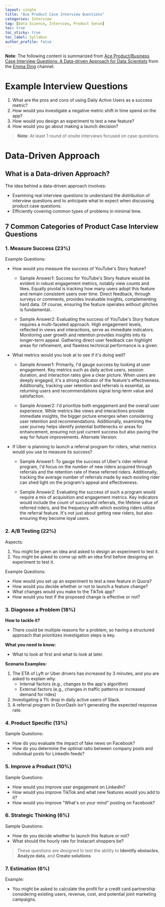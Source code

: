 ```yaml
---
layout: single
title: "Ace Product Case Interview Questions"
categories: Interview
tag: [Data Science, Interview, Product Sense]
toc: true
toc_sticky: true
toc_label: Syllabus
author_profile: false
---
```


**Note**: The following content is summarized from [Ace Product/Business Case Interview Questions: A Data-driven Approach for Data Scientists](https://www.youtube.com/watch?v=jtC3Vs7w2X0) from the [Emma Ding](https://www.youtube.com/@emma_ding) channel.

# Example Interview Questions

1. What are the pros and cons of using Daily Active Users as a success metric?
2. How would you investigate a negative metric shift in time spend on the app?
3. How would you design an experiment to test a new feature?
4. How would you go about making a launch decision?

> **Note**: At least 1 round of onsite interviews focused on case questions.

# Data-Driven Approach

## What is a **Data-driven** Approach?

The idea behind a data-driven approach involves:

- Examining real interview questions to understand the distribution of interview questions and to anticipate what to expect when discussing product case questions.
- Efficiently covering common types of problems in minimal time.

## 7 Common Categories of Product Case Interview Questions

### 1. Measure Success (23%)

Example Questions:

- How would you measure the success of YouTube's Story feature?

  - Sample Answer1: Success for YouTube's Story feature would be evident in robust engagement metrics, notably view counts and likes. Equally pivotal is tracking how many users adopt this feature and remain consistent users over time. Direct feedback, through surveys or comments, provides invaluable insights, complementing hard data. Of course, ensuring the feature operates without glitches is fundamental..

  - Sample Answer2: Evaluating the success of YouTube's Story feature requires a multi-faceted approach. High engagement levels, reflected in views and interactions, serve as immediate indicators. Monitoring user growth and retention provides insights into its longer-term appeal. Gathering direct user feedback can highlight areas for refinement, and flawless technical performance is a given.

- What metrics would you look at to see if it's doing well?

  - Sample Answer1: Primarily, I'd gauge success by looking at user engagement. Key metrics such as daily active users, session duration, and interaction rates give a clear picture. When users are deeply engaged, it's a strong indicator of the feature's effectiveness. Additionally, tracking user retention and referrals is essential, as returning users and recommendations signal long-term value and satisfaction.

  - Sample Answer2: I'd prioritize both engagement and the overall user experience. While metrics like views and interactions provide immediate insights, the bigger picture emerges when considering user retention and recommendations. Additionally, examining the user journey helps identify potential bottlenecks or areas for enhancement, ensuring not just current success but also paving the way for future improvements.
    Alternate Version:

- If Uber is planning to launch a referral program for riders, what metrics would you use to measure its success?

  - Sample Answer1: To gauge the success of Uber's rider referral program, I'd focus on the number of new riders acquired through referrals and the retention rate of these referred riders. Additionally, tracking the average number of referrals made by each existing rider can shed light on the program's appeal and effectiveness.

  - Sample Answer2: Evaluating the success of such a program would require a mix of acquisition and engagement metrics. Key indicators would include the count of successful referrals, the lifetime value of referred riders, and the frequency with which existing riders utilize the referral feature. It's not just about getting new riders, but also ensuring they become loyal users.

### 2. A/B Testing (22%)

Aspects:

1. You might be given an idea and asked to design an experiment to test it.
2. You might be asked to come up with an idea first before designing an experiment to test it.

Example Questions:

- How would you set up an experiment to test a new feature in Quora?
- How would you decide whether or not to launch a feature change?
- What changes would you make to the TikTok app?
- How would you test if the proposed change is effective or not?

### 3. Diagnose a Problem (18%)

**How to tackle it?**

- There could be multiple reasons for a problem, so having a structured approach that prioritizes investigation steps is key.

**What you need to know:**

- What to look at first and what to look at later.

**Scenario Examples:**

1. The ETA of Lyft or Uber drivers has increased by 3 minutes, and you are asked to explain why.
   - Internal factors (e.g., changes to the app's algorithm)
   - External factors (e.g., changes in traffic patterns or increased demand for rides)
2. Investigating a 1% drop in daily active users of Slack.
3. A referral program in DoorDash isn't generating the expected response rate.

### 4. Product Specific (13%)

Sample Questions:

- How do you evaluate the impact of fake news on Facebook?
- How do you determine the optimal ratio between company posts and individual posts for LinkedIn feeds?

### 5. Improve a Product (10%)

Sample Questions:

- How would you improve user engagement on LinkedIn?
- How would you improve TikTok and what new features would you add to it?
- How would you improve "What's on your mind" posting on Facebook?

### 6. Strategic Thinking (6%)

Sample Questions:

- How do you decide whether to launch this feature or not?
- What should the hourly rate for Instacart shoppers be?

> These questions are designed to test the ability to **Identify obstacles**, **Analyze data**, and **Create solutions**.

### 7. Estimation (6%)

Example:

- You might be asked to calculate the profit for a credit card partnership considering existing users, revenue, cost, and potential joint marketing campaigns.
